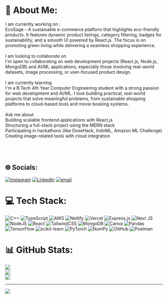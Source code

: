 # 💫 About Me:
 I am currently working on :<br>EcoSage – A sustainable e-commerce platform that highlights eco-friendly products. It features dynamic product listings, category filtering, badges for sustainability, and a smooth UI powered by React.js. The focus is on promoting green living while delivering a seamless shopping experience.<br><br> I am looking to collaborate on<br>I'm open to collaborating on web development projects (React.js, Node.js, MongoDB) and AI/ML applications, especially those involving real-world datasets, image processing, or user-focused product design.<br><br> I am currently learning<br>I'm a B.Tech 4th Year Computer Engineering student with a strong passion for web development and AI/ML. I love building practical, real-world projects that solve meaningful problems, from sustainable shopping platforms to cloud-based tools and movie booking systems.<br><br>Ask me about<br>Building scalable frontend applications with React.js<br>Structuring a full-stack project using the MERN stack<br>Participating in hackathons (like DoseHack, IndoML, Amazon ML Challenge)<br>Creating image-related tools with cloud integration<br><br><br><br>


## 🌐 Socials:
[![Instagram](https://img.shields.io/badge/Instagram-%23E4405F.svg?logo=Instagram&logoColor=white)](https://instagram.com/harshdhobi_) [![LinkedIn](https://img.shields.io/badge/LinkedIn-%230077B5.svg?logo=linkedin&logoColor=white)](https://linkedin.com/in/http://www.linkedin.com/in/harsh-dhobi-a09222321) [![email](https://img.shields.io/badge/Email-D14836?logo=gmail&logoColor=white)](mailto:harshdhobi31@gmail.com) 

# 💻 Tech Stack:
![C++](https://img.shields.io/badge/c++-%2300599C.svg?style=for-the-badge&logo=c%2B%2B&logoColor=white) ![TypeScript](https://img.shields.io/badge/typescript-%23007ACC.svg?style=for-the-badge&logo=typescript&logoColor=white) ![AWS](https://img.shields.io/badge/AWS-%23FF9900.svg?style=for-the-badge&logo=amazon-aws&logoColor=white) ![Netlify](https://img.shields.io/badge/netlify-%23000000.svg?style=for-the-badge&logo=netlify&logoColor=#00C7B7) ![Vercel](https://img.shields.io/badge/vercel-%23000000.svg?style=for-the-badge&logo=vercel&logoColor=white) ![Express.js](https://img.shields.io/badge/express.js-%23404d59.svg?style=for-the-badge&logo=express&logoColor=%2361DAFB) ![Next JS](https://img.shields.io/badge/Next-black?style=for-the-badge&logo=next.js&logoColor=white) ![NodeJS](https://img.shields.io/badge/node.js-6DA55F?style=for-the-badge&logo=node.js&logoColor=white) ![React](https://img.shields.io/badge/react-%2320232a.svg?style=for-the-badge&logo=react&logoColor=%2361DAFB) ![TailwindCSS](https://img.shields.io/badge/tailwindcss-%2338B2AC.svg?style=for-the-badge&logo=tailwind-css&logoColor=white) ![MongoDB](https://img.shields.io/badge/MongoDB-%234ea94b.svg?style=for-the-badge&logo=mongodb&logoColor=white) ![Canva](https://img.shields.io/badge/Canva-%2300C4CC.svg?style=for-the-badge&logo=Canva&logoColor=white) ![Pandas](https://img.shields.io/badge/pandas-%23150458.svg?style=for-the-badge&logo=pandas&logoColor=white) ![TensorFlow](https://img.shields.io/badge/TensorFlow-%23FF6F00.svg?style=for-the-badge&logo=TensorFlow&logoColor=white) ![scikit-learn](https://img.shields.io/badge/scikit--learn-%23F7931E.svg?style=for-the-badge&logo=scikit-learn&logoColor=white) ![PyTorch](https://img.shields.io/badge/PyTorch-%23EE4C2C.svg?style=for-the-badge&logo=PyTorch&logoColor=white) ![NumPy](https://img.shields.io/badge/numpy-%23013243.svg?style=for-the-badge&logo=numpy&logoColor=white) ![GitHub](https://img.shields.io/badge/github-%23121011.svg?style=for-the-badge&logo=github&logoColor=white) ![Postman](https://img.shields.io/badge/Postman-FF6C37?style=for-the-badge&logo=postman&logoColor=white)
# 📊 GitHub Stats:
![](https://github-readme-stats.vercel.app/api?username=harshdhobi3108&theme=dark&hide_border=true&include_all_commits=false&count_private=false)<br/>
![](https://nirzak-streak-stats.vercel.app/?user=harshdhobi3108&theme=dark&hide_border=true)<br/>
![](https://github-readme-stats.vercel.app/api/top-langs/?username=harshdhobi3108&theme=dark&hide_border=true&include_all_commits=false&count_private=false&layout=compact)

---
[![](https://visitcount.itsvg.in/api?id=harshdhobi3108&icon=0&color=0)](https://visitcount.itsvg.in)

<!-- Proudly created with GPRM ( https://gprm.itsvg.in ) -->
